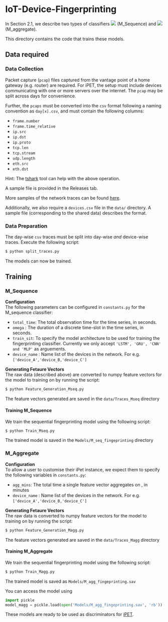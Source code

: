 # IoT-Device-Fingerprinting
In Section 2.1, we describe two types of classifiers <img src="https://latex.codecogs.com/gif.latex?\mathcal{M}_\text{seq}" /> (M_Sequence) and <img src="https://latex.codecogs.com/gif.latex?\mathcal{M}_\text{agg}" /> (M_aggregate).

This directory contains the code that trains these models.

## Data required

### Data Collection
Packet capture (`pcap`) files captured from the vantage point of a home gateway (e.g. router) are required. For iPET, the setup must include devices communicating with one or more servers over the internet. The `pcap` may be split across days for convenience. 

Further, the `pcaps` must be converted into the `csv` format following a naming convention as `day[x].csv`, and must contain the following columns:
 - `frame.number`
 - `frame.time_relative`
 - `ip.src`
 - `ip.dst`
 - `ip.proto`
 - `tcp.len`
 - `tcp.stream`
 - `udp.length`
 - `eth.src`
 - `eth.dst`

Hint: The [tshark](https://www.wireshark.org/docs/man-pages/tshark.html) tool can help with the above operation.

A sample file is provided in the Releases tab.

More samples of the network traces can be found [here](https://drive.google.com/drive/folders/1gRkcrPupkYTWvYlgkkDKDmsP2FsJzG-g?usp=sharing).

Additionally, we also require a `devices.csv` file in the `data/` directory. A sample file (corresponding to the shared data) describes the format.

### Data Preparation
The day-wise `csv` traces must be split into day-wise _and_ device-wise traces. Execute the following script:
```sh
$ python split_traces.py
```

The models can now be trained.

## Training
### M_Sequence

**Configuration**  
The following parameters can be configured in `constants.py` for the M_sequence classifier:
- `total_time`: The total observation time for the time series, in seconds.
- `omega` : The duration of a discrete time-slot in the time series, in seconds.
- `train_sit`: To specify the model architecture to be used for training the fingerprinting classifier. Currently we only accept  `'LSTM', 'GRU', 'CNN' and 'MLP'` as arguements.
- `device_name` : Name list of the devices in the network. For e.g. `['device_A','device_B,'device_C']`

**Generating Fetaure Vectors**  
The raw data (described above) are converted to numpy feature vectors for the model to training on by running the script:
```sh
$ python Feature_Generation_Mseq.py 
```

The feature vectors generated are saved in the `data/Traces_Mseq` directory

#### Training M_Sequence
We train the sequential fingerprinting model using the following script: 
```sh
$ python Train_Mseq.py 
```
The trained model is saved in the `Models/M_seq_fingeprinting` directory

### M_Aggregate

**Configuration**  
To allow a user to customise their iPet instance, we expect them to specify the following variables in `constants.py`:
- `agg_mins`: The total time a single feature vector aggregates on , in minutes
- `device_name` : Name list of the devices in the network. For e.g. `['device_A','device_B,'device_C']`

**Generating Fetaure Vectors**  
The raw data is converted to numpy feature vectors for the model to training on by running the script:
```sh
$ python Feature_Generation_Magg.py 
```

The feature vectors generated are saved in the `data/Traces_Magg` directory

#### Training M_Aggregate
We train the sequential fingerprinting model using the following script: 
```sh
$ python Train_Magg.py 
```
The trained model is saved as `Models/M_agg_fingeprinting.sav` 

You can access the model using
```py
import pickle
model_magg = pickle.load(open('Models/M_agg_fingeprinting.sav', 'rb'))
```

These models are ready to be used as discriminators for [iPET](../ipet/README.md).
